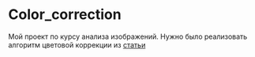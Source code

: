 # Color_correction

Мой проект по курсу анализа изображений. Нужно было реализовать алгоритм цветовой коррекции из [статьи](https://core.ac.uk/download/pdf/41988521.pdf)
